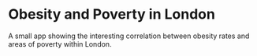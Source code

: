 # Obesity and Poverty in London

A small app showing the interesting correlation between obesity rates and areas of poverty within London.